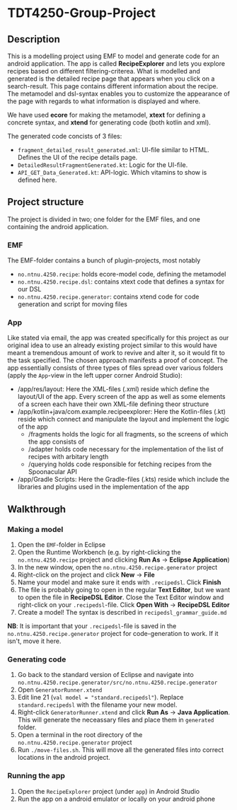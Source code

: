 # TDT4250-Group-Project
## Description
This is a modelling project using EMF to model and generate code for an android application. The app is called **RecipeExplorer** and lets you explore recipes based on different filtering-criterea. What is modelled and generated is the detailed recipe page that appears when you click on a search-result. This page contains different information about the recipe. The metamodel and dsl-syntax enables you to customize the appearance of the page with regards to what information is displayed and where.

We have used **ecore** for making the metamodel, **xtext** for defining a concrete syntax, and **xtend** for generating code (both kotlin and xml).

The generated code concists of 3 files:
* `fragment_detailed_result_generated.xml`: UI-file similar to HTML. Defines the UI of the recipe details page.
* `DetailedResultFragmentGenerated.kt`: Logic for the UI-file. 
* `API_GET_Data_Generated.kt`: API-logic. Which vitamins to show is defined here.

## Project structure
The project is divided in two; one folder for the EMF files, and one containing the android application. 
### EMF
The EMF-folder contains a bunch of plugin-projects, most notably
* `no.ntnu.4250.recipe`: holds ecore-model code, defining the metamodel
* `no.ntnu.4250.recipe.dsl`: contains xtext code that defines a syntax for our DSL
* `no.ntnu.4250.recipe.generator`: contains xtend code for code generation and script for moving files
### App
Like stated via email, the app was created specifically for this project as our original idea to use an already existing project similar to this would have meant a tremendous amount of work to revive and alter it, so it would fit to the task specified. The chosen approach manifests a proof of concept. The app essentially consists of three types of files spread over various folders (apply the `App`-view in the left upper corner Android Studio):
* /app/res/layout: Here the XML-files (.xml) reside which define the layout/UI of the app. Every screen of the app as well as some elements of a screen each have their own XML-file defining theor structure
* /app/kotlin+java/com.example.recipeexplorer: Here the Kotlin-files (.kt) reside which connect and manipulate the layout and implement the logic of the app
  * /fragments holds the logic for all fragments, so the screens of which the app consists of
  * /adapter holds code necessary for the implementation of the list of recipes with arbitary length
  * /querying holds code responsible for fetching recipes from the Spoonacular API
* /app/Gradle Scripts: Here the Gradle-files (.kts) reside which include the libraries and plugins used in the implementation of the app

## Walkthrough
### Making a model
1. Open the `EMF`-folder in Eclipse
2. Open the Runtime Workbench (e.g. by right-clicking the `no.ntnu.4250.recipe` project and clicking **Run As** -> **Eclipse Application**)
3. In the new window, open the `no.ntnu.4250.recipe.generator` project
4. Right-click on the project and click **New** -> **File**
5. Name your model and make sure it ends with `.recipedsl`. Click **Finish**
6. The file is probably going to open in the regular **Text Editor**, but we want to open the file in **RecipeDSL Editor**. Close the Text Editor window and right-click on your `.recipedsl`-file. Click **Open With** -> **RecipeDSL Editor**
7. Create a model! The syntax is described in `recipedsl_grammar_guide.md`

**NB**: It is important that your `.recipedsl`-file is saved in the `no.ntnu.4250.recipe.generator` project for code-generation to work. If it isn't, move it here.

### Generating code
1. Go back to the standard version of Eclipse and navigate into `no.ntnu.4250.recipe.generator/src/no.ntnu.4250.recipe.generator`
2. Open `GeneratorRunner.xtend`
3. Edit line 21 (`val model = "standard.recipedsl"`). Replace `standard.recipedsl` with the filename your new model.
4. Right-click `GeneratorRunner.xtend` and click **Run As** -> **Java Application**. This will generate the neceassary files and place them in `generated` folder.
5. Open a terminal in the root directory of the `no.ntnu.4250.recipe.generator` project
6. Run `./move-files.sh`. This will move all the generated files into correct locations in the android project.

### Running the app
1. Open the `RecipeExplorer` project (under `app`) in Android Studio
2. Run the app on a android emulator or locally on your android phone
